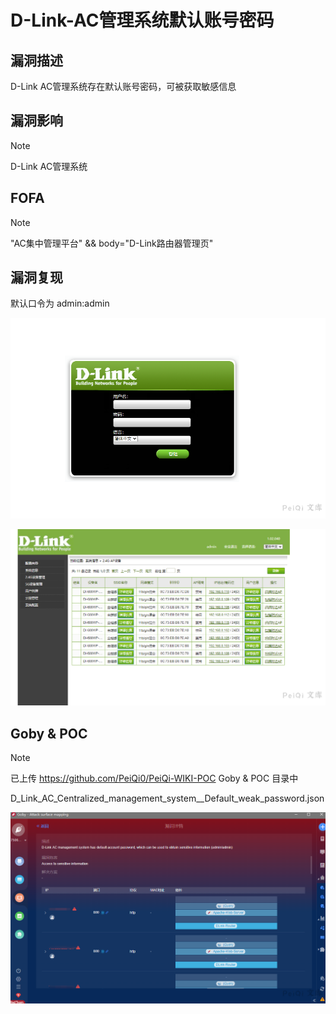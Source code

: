 # D-Link-AC管理系统默认账号密码

## 漏洞描述

D-Link AC管理系统存在默认账号密码，可被获取敏感信息

## 漏洞影响

> [!NOTE]
>
> D-Link AC管理系统

## FOFA

> [!NOTE]
>
> "AC集中管理平台"  && body="D-Link路由器管理页"

## 漏洞复现

默认口令为 admin:admin

![](D-Link-AC管理系统默认账号密码.assets/16273636120113122.jpg)

![](D-Link-AC管理系统默认账号密码.assets/1627363612347527.jpg)

## Goby & POC

> [!NOTE]
>
> 已上传 https://github.com/PeiQi0/PeiQi-WIKI-POC Goby & POC 目录中
>
> D_Link_AC_Centralized_management_system__Default_weak_password.json

![](D-Link-AC管理系统默认账号密码.assets/1627363612719779.jpg)